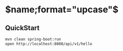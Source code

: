 # $name;format="upcase"$

## QuickStart

```bash
mvn clean spring-boot:run
open http://localhost:8080/api/v1/hello
```
